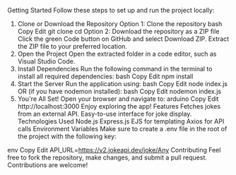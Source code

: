 Getting Started
Follow these steps to set up and run the project locally:

1. Clone or Download the Repository
Option 1: Clone the repository
bash
Copy
Edit
git clone <repository-url>
cd <repository-folder>
Option 2: Download the repository as a ZIP file
Click the green Code button on GitHub and select Download ZIP.
Extract the ZIP file to your preferred location.
2. Open the Project
Open the extracted folder in a code editor, such as Visual Studio Code.
3. Install Dependencies
Run the following command in the terminal to install all required dependencies:
bash
Copy
Edit
npm install
4. Start the Server
Run the application using:
bash
Copy
Edit
node index.js
OR (if you have nodemon installed):
bash
Copy
Edit
nodemon index.js
5. You're All Set!
Open your browser and navigate to:
arduino
Copy
Edit
http://localhost:3000
Enjoy exploring the app!
Features
Fetches jokes from an external API.
Easy-to-use interface for joke display.
Technologies Used
Node.js
Express.js
EJS for templating
Axios for API calls
Environment Variables
Make sure to create a .env file in the root of the project with the following key:

env
Copy
Edit
API_URL=https://v2.jokeapi.dev/joke/Any
Contributing
Feel free to fork the repository, make changes, and submit a pull request. Contributions are welcome!
